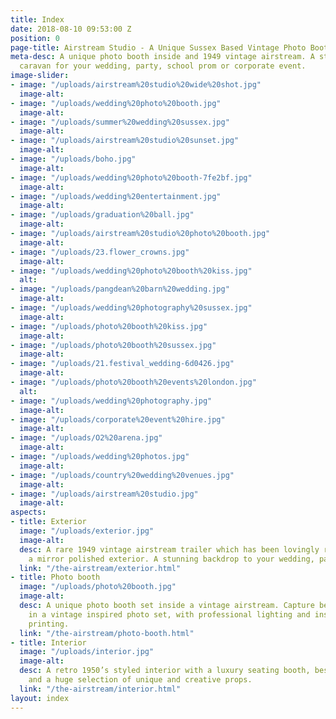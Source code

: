 ```yaml
---
title: Index
date: 2018-08-10 09:53:00 Z
position: 0
page-title: Airstream Studio - A Unique Sussex Based Vintage Photo Booth
meta-desc: A unique photo booth inside and 1949 vintage airstream. A stunning retro
  caravan for your wedding, party, school prom or corporate event.
image-slider:
- image: "/uploads/airstream%20studio%20wide%20shot.jpg"
  image-alt: 
- image: "/uploads/wedding%20photo%20booth.jpg"
  image-alt: 
- image: "/uploads/summer%20wedding%20sussex.jpg"
  image-alt: 
- image: "/uploads/airstream%20studio%20sunset.jpg"
  image-alt: 
- image: "/uploads/boho.jpg"
  image-alt: 
- image: "/uploads/wedding%20photo%20booth-7fe2bf.jpg"
  image-alt: 
- image: "/uploads/wedding%20entertainment.jpg"
  image-alt: 
- image: "/uploads/graduation%20ball.jpg"
  image-alt: 
- image: "/uploads/airstream%20studio%20photo%20booth.jpg"
  image-alt: 
- image: "/uploads/23.flower_crowns.jpg"
  image-alt: 
- image: "/uploads/wedding%20photo%20booth%20kiss.jpg"
  alt: 
- image: "/uploads/pangdean%20barn%20wedding.jpg"
  image-alt: 
- image: "/uploads/wedding%20photography%20sussex.jpg"
  image-alt: 
- image: "/uploads/photo%20booth%20kiss.jpg"
  image-alt: 
- image: "/uploads/photo%20booth%20sussex.jpg"
  image-alt: 
- image: "/uploads/21.festival_wedding-6d0426.jpg"
  image-alt: 
- image: "/uploads/photo%20booth%20events%20london.jpg"
  alt: 
- image: "/uploads/wedding%20photography.jpg"
  image-alt: 
- image: "/uploads/corporate%20event%20hire.jpg"
  image-alt: 
- image: "/uploads/O2%20arena.jpg"
  image-alt: 
- image: "/uploads/wedding%20photos.jpg"
  image-alt: 
- image: "/uploads/country%20wedding%20venues.jpg"
  image-alt: 
- image: "/uploads/airstream%20studio.jpg"
  image-alt: 
aspects:
- title: Exterior
  image: "/uploads/exterior.jpg"
  image-alt: 
  desc: A rare 1949 vintage airstream trailer which has been lovingly restored with
    a mirror polished exterior. A stunning backdrop to your wedding, party or event.
  link: "/the-airstream/exterior.html"
- title: Photo booth
  image: "/uploads/photo%20booth.jpg"
  image-alt: 
  desc: A unique photo booth set inside a vintage airstream. Capture beautiful memories
    in a vintage inspired photo set, with professional lighting and instant photo
    printing.
  link: "/the-airstream/photo-booth.html"
- title: Interior
  image: "/uploads/interior.jpg"
  image-alt: 
  desc: A retro 1950’s styled interior with a luxury seating booth, bespoke units
    and a huge selection of unique and creative props.
  link: "/the-airstream/interior.html"
layout: index
---
```


